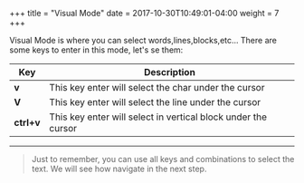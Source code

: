 +++
title = "Visual Mode"
date =  2017-10-30T10:49:01-04:00
weight = 7
+++

Visual Mode is where you can select words,lines,blocks,etc... There are some keys to enter in this mode, let's se them:  


| Key          | Description   																											|
|--------------|--------------------------------------------------------------------|
| **v**        | This key enter will select the char under the cursor								|
| **V**   		 | This key enter will select the line under the cursor								|
| **ctrl+v**   | This key enter will select in vertical block under the cursor 			|

------------
> Just to remember, you can use all keys and combinations to select the text. We will see how navigate in the next step.  
